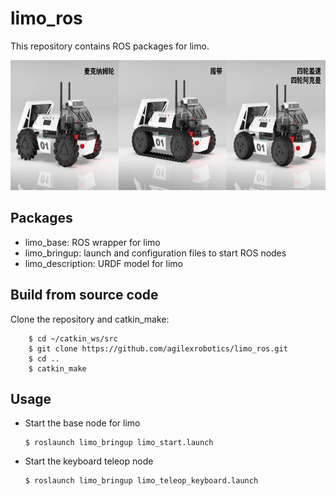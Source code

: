 # limo_ros
This repository contains ROS packages for limo. 

<img src="limo_description/img/limo.jpg" width="640" height="208" /> 

## Packages


* limo_base: ROS wrapper for limo
* limo_bringup: launch and configuration files to start ROS nodes
* limo_description: URDF model for limo 

## Build from source code
Clone the repository and catkin_make:
```
    $ cd ~/catkin_ws/src
    $ git clone https://github.com/agilexrobotics/limo_ros.git
    $ cd ..
    $ catkin_make
```


## Usage

* Start the base node for limo

    ```
    $ roslaunch limo_bringup limo_start.launch
    ```


* Start the keyboard teleop node

    ```
    $ roslaunch limo_bringup limo_teleop_keyboard.launch
    ```

    
